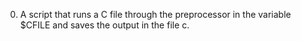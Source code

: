 0. A script that runs a C file through the preprocessor in the variable $CFILE and saves the output in the file c.
